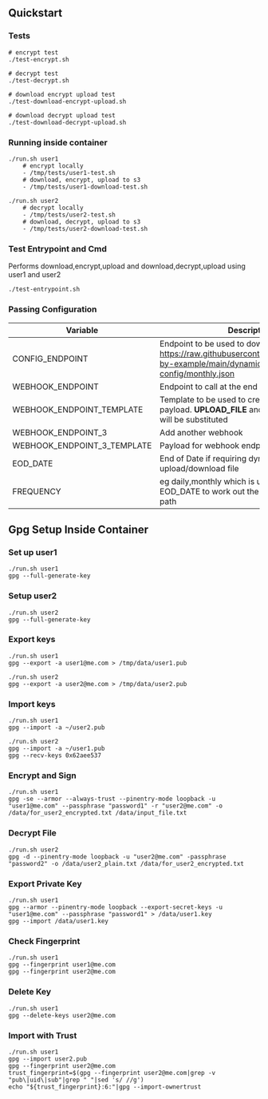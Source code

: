 
## Quickstart

### Tests

```
# encrypt test
./test-encrypt.sh

# decrypt test
./test-decrypt.sh

# download encrypt upload test
./test-download-encrypt-upload.sh

# download decrypt upload test
./test-download-decrypt-upload.sh

```

### Running inside container
```
./run.sh user1
    # encrypt locally
    - /tmp/tests/user1-test.sh
    # download, encrypt, upload to s3
    - /tmp/tests/user1-download-test.sh

./run.sh user2
    # decrypt locally
    - /tmp/tests/user2-test.sh
    # download, decrypt, upload to s3
    - /tmp/tests/user2-download-test.sh

```

### Test Entrypoint and Cmd
Performs download,encrypt,upload and download,decrypt,upload using user1 and user2
```
./test-entrypoint.sh
```

### Passing Configuration

|Variable|Description|
|---|---|
|CONFIG_ENDPOINT|Endpoint to be used to download env var eg https://raw.githubusercontent.com/skhatri/gpg-by-example/main/dynamic-config/monthly.json|
|WEBHOOK_ENDPOINT|Endpoint to call at the end of the task|
|WEBHOOK_ENDPOINT_TEMPLATE|Template to be used to create webhook payload. __UPLOAD_FILE__ and __DOWNLOAD_FILE__ will be substituted|
|WEBHOOK_ENDPOINT_3|Add another webhook|
|WEBHOOK_ENDPOINT_3_TEMPLATE|Payload for webhook endpoint 3|
|EOD_DATE|End of Date if requiring dynamic calculation of upload/download file|
|FREQUENCY|eg daily,monthly which is used along with EOD_DATE to work out the date value in file path|




## Gpg Setup Inside Container
### Set up user1
```
./run.sh user1
gpg --full-generate-key
```

### Setup user2
```
./run.sh user2
gpg --full-generate-key
```

### Export keys
```
./run.sh user1
gpg --export -a user1@me.com > /tmp/data/user1.pub

./run.sh user2
gpg --export -a user2@me.com > /tmp/data/user2.pub
```
### Import keys
```
./run.sh user1
gpg --import -a ~/user2.pub

./run.sh user2
gpg --import -a ~/user1.pub
gpg --recv-keys 0x62aee537 
```

### Encrypt and Sign
```
./run.sh user1
gpg -se --armor --always-trust --pinentry-mode loopback -u "user1@me.com" --passphrase "password1" -r "user2@me.com" -o /data/for_user2_encrypted.txt /data/input_file.txt
```
### Decrypt File
```
./run.sh user2
gpg -d --pinentry-mode loopback -u "user2@me.com" -passphrase "password2" -o /data/user2_plain.txt /data/for_user2_encrypted.txt
```

### Export Private Key
```
./run.sh user1
gpg --armor --pinentry-mode loopback --export-secret-keys -u "user1@me.com" --passphrase "password1" > /data/user1.key
gpg --import /data/user1.key
```

### Check Fingerprint
```
./run.sh user1
gpg --fingerprint user1@me.com
gpg --fingerprint user2@me.com
```

### Delete Key
```
./run.sh user1
gpg --delete-keys user2@me.com
```

### Import with Trust
```
./run.sh user1
gpg --import user2.pub
gpg --fingerprint user2@me.com
trust_fingerprint=$(gpg --fingerprint user2@me.com|grep -v "pub\|uid\|sub"|grep " "|sed 's/ //g')
echo "${trust_fingerprint}:6:"|gpg --import-ownertrust
```




